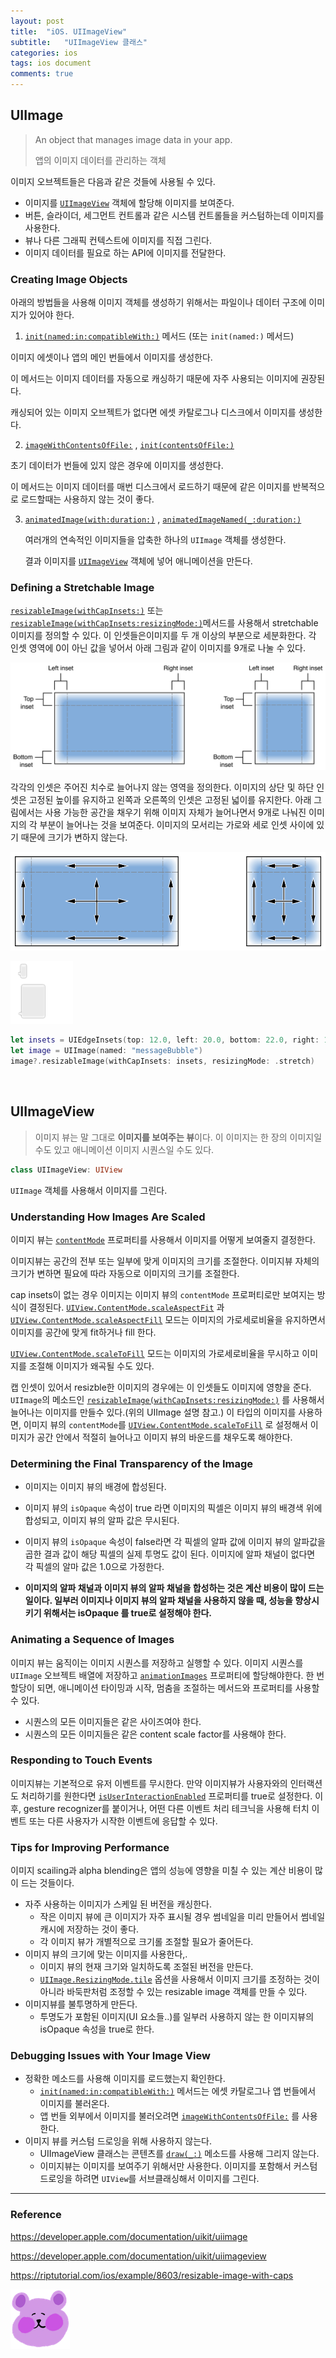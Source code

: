 ```yaml
---
layout: post
title:  "iOS. UIImageView"
subtitle:   "UIImageView 클래스"
categories: ios
tags: ios document
comments: true
---
```


## UIImage

> An object that manages image data in your app.	
>
> 앱의 이미지 데이터를 관리하는 객체



이미지 오브젝트들은 다음과 같은 것들에 사용될 수 있다. 

- 이미지를 [`UIImageView`](https://developer.apple.com/documentation/uikit/uiimageview) 객체에 할당해 이미지를 보여준다.
- 버튼, 슬라이더, 세그먼트 컨트롤과 같은 시스템 컨트롤들을 커스텀하는데 이미지를 사용한다.
- 뷰나 다른 그래픽 컨텍스트에 이미지를 직접 그린다.
- 이미지 데이터를 필요로 하는 API에 이미지를 전달한다.



### Creating Image Objects

아래의 방법들을 사용해 이미지 객체를 생성하기 위해서는 파일이나 데이터 구조에 이미지가 있어야 한다. 

1.  [`init(named:in:compatibleWith:)`](https://developer.apple.com/documentation/uikit/uiimage/1624154-init) 메서드 (또는 `init(named:)` 메서드) 

   이미지 에셋이나 앱의 메인 번들에서 이미지를 생성한다.

   이 메서드는 이미지 데이터를 자동으로 캐싱하기 때문에 자주 사용되는 이미지에 권장된다.

   캐싱되어 있는 이미지 오브젝트가 없다면 에셋 카탈로그나 디스크에서 이미지를 생성한다. 

2.  [`imageWithContentsOfFile:`](https://developer.apple.com/documentation/uikit/uiimage/1624123-imagewithcontentsoffile) , [`init(contentsOfFile:)`](https://developer.apple.com/documentation/uikit/uiimage/1624112-init)

   초기 데이터가 번들에 있지 않은 경우에 이미지를 생성한다. 

   이 메서드는 이미지 데이터를 매번 디스크에서 로드하기 때문에 같은 이미지를 반복적으로 로드할때는 사용하지 않는 것이 좋다. 

3. [`animatedImage(with:duration:)`](https://developer.apple.com/documentation/uikit/uiimage/1624149-animatedimage) , [`animatedImageNamed(_:duration:)`](https://developer.apple.com/documentation/uikit/uiimage/1624094-animatedimagenamed) 

   여러개의 연속적인 이미지들을 압축한 하나의 `UIImage` 객체를 생성한다.

   결과 이미지를  [`UIImageView`](https://developer.apple.com/documentation/uikit/uiimageview) 객체에 넣어 애니메이션을 만든다.



### Defining a Stretchable Image

[`resizableImage(withCapInsets:)`](https://developer.apple.com/documentation/uikit/uiimage/1624102-resizableimage) 또는 [`resizableImage(withCapInsets:resizingMode:)`](https://developer.apple.com/documentation/uikit/uiimage/1624127-resizableimage)메서드를 사용해서 stretchable 이미지를 정의할 수 있다. 이 인셋들은이미지를 두 개 이상의 부분으로 세분화한다. 각 인셋 영역에 0이 아닌 값을 넣어서 아래 그림과 같이 이미지를 9개로 나눌 수 있다. 



![img](../assets/img/2019-07-31-uiimageview/image_insets_2x_da853607-3d28-4bff-a8ca-5b83d5ae9b2b.png)

각각의 인셋은 주어진 치수로 늘어나지 않는 영역을 정의한다. 이미지의 상단 및 하단 인셋은 고정된 높이를 유지하고 왼쪽과 오른쪽의 인셋은 고정된 넓이를 유지한다. 아래 그림에서는 사용 가능한 공간을 채우기 위해 이미지 자체가 늘어나면서 9개로 나눠진 이미지의 각 부분이 늘어나는 것을 보여준다. 이미지의 모서리는 가로와 세로 인셋 사이에 있기 때문에 크기가 변하지 않는다. 

![img](../assets/img/2019-07-31-uiimageview/image_stretching_2x_1bcaf177-7bf8-4f76-8a07-a13e6a5af3a8.png)

<img src = "../assets/img/2019-07-31-uiimageview/image-20190810163742375.png" width="100">

```swift
let insets = UIEdgeInsets(top: 12.0, left: 20.0, bottom: 22.0, right: 12.0)
let image = UIImage(named: "messageBubble")
image?.resizableImage(withCapInsets: insets, resizingMode: .stretch)
```

&nbsp;



## UIImageView

>  이미지 뷰는 말 그대로 **이미지를 보여주는 뷰**이다. 이 이미지는 한 장의 이미지일 수도 있고 애니메이션 이미지 시퀀스일 수도 있다. 

```swift
class UIImageView: UIView
```

`UIImage` 객체를 사용해서 이미지를 그린다.



### Understanding How Images Are Scaled

이미지 뷰는  [`contentMode`](https://developer.apple.com/documentation/uikit/uiview/1622619-contentmode) 프로퍼티를 사용해서 이미지를 어떻게 보여줄지 결정한다.

이미지뷰는 공간의 전부 또는 일부에 맞게 이미지의 크기를 조절한다. 이미지뷰 자체의 크기가 변하면 필요에 따라 자동으로 이미지의 크기를 조절한다.

cap insets이 없는 경우 이미지는 이미지 뷰의 `contentMode` 프로퍼티로만 보여지는 방식이 결정된다.   [`UIView.ContentMode.scaleAspectFit`](https://developer.apple.com/documentation/uikit/uiview/contentmode/scaleaspectfit) 과 [`UIView.ContentMode.scaleAspectFill`](https://developer.apple.com/documentation/uikit/uiview/contentmode/scaleaspectfill)  모드는 이미지의 가로세로비율을 유지하면서 이미지를 공간에 맞게 fit하거나 fill 한다. 

[`UIView.ContentMode.scaleToFill`](https://developer.apple.com/documentation/uikit/uiview/contentmode/scaletofill) 모드는 이미지의 가로세로비율을 무시하고 이미지를 조절해 이미지가 왜곡될 수도 있다. 

캡 인셋이 있어서 resizble한 이미지의 경우에는 이 인셋들도 이미지에 영향을 준다. `UIImage`의 메소드인  [`resizableImage(withCapInsets:resizingMode:)`](https://developer.apple.com/documentation/uikit/uiimage/1624127-resizableimage) 를 사용해서 늘어나는 이미지를 만들수 있다.(위의 UIImage 설명 참고.) 이 타입의 이미지를 사용하면, 이미지 뷰의 `contentMode`를  [`UIView.ContentMode.scaleToFill`](https://developer.apple.com/documentation/uikit/uiview/contentmode/scaletofill) 로 설정해서 이미지가 공간 안에서 적절히 늘어나고 이미지 뷰의 바운드를 채우도록 해야한다. 



### Determining the Final Transparency of the Image

- 이미지는 이미지 뷰의 배경에 합성된다. 

- 이미지 뷰의 `isOpaque` 속성이 true 라면 이미지의 픽셀은 이미지 뷰의 배경색 위에 합성되고, 이미지 뷰의 알파 값은 무시된다.
- 이미지 뷰의 `isOpaque` 속성이 false라면 각 픽셀의 알파 값에 이미지 뷰의 알파값을 곱한 결과 값이 해당 픽셀의 실제 투명도 값이 된다. 이미지에 알파 채널이 없다면 각 픽셀의 알마 값은 1.0으로 가정한다.
- **이미지의 알파 채널과 이미지 뷰의 알파 채널을 합성하는 것은 계산 비용이 많이 드는 일이다. 일부러 이미지나 이미지 뷰의 알파 채널을 사용하지 않을 때, 성능을 향상시키기 위해서는 isOpaque 를 true로 설정해야 한다.**



### Animating a Sequence of Images

이미지 뷰는 움직이는 이미지 시퀀스를 저장하고 실행할 수 있다. 이미지 시퀀스를 `UIImage` 오브젝트 배열에 저장하고 [`animationImages`](https://developer.apple.com/documentation/uikit/uiimageview/1621068-animationimages) 프로퍼티에 할당해야한다. 한 번 할당이 되면, 애니메이션 타이밍과 시작, 멈춤을 조절하는 메서드와 프로퍼티를 사용할 수 있다. 

- 시퀀스의 모든 이미지들은 같은 사이즈여야 한다.
- 시퀀스의 모든 이미지들은 같은 content scale factor를 사용해야 한다.



### Responding to Touch Events

이미지뷰는 기본적으로 유저 이벤트를 무시한다. 만약 이미지뷰가 사용자와의 인터랙션도 처리하기를 원한다면 [`isUserInteractionEnabled`](https://developer.apple.com/documentation/uikit/uiimageview/1621063-isuserinteractionenabled) 프로퍼티를 true로 설정한다. 이후, gesture recognizer를 붙이거나, 어떤 다른 이벤트 처리 테크닉을 사용해 터치 이벤트 또는 다른 사용자가 시작한 이벤트에 응답할 수 있다.



### Tips for Improving Performance

이미지 scailing과 alpha blending은 앱의 성능에 영향을 미칠 수 있는 계산 비용이 많이 드는 것들이다. 

- 자주 사용하는 이미지가 스케일 된 버전을 캐싱한다. 
  - 작은 이미지 뷰에 큰 이미지가 자주 표시될 경우 썸네일을 미리 만들어서 썸네일 캐시에 저장하는 것이 좋다.
  - 각 이미지 뷰가 개별적으로 크기롤 조절할 필요가 줄어든다.
- 이미지 뷰의 크기에 맞는 이미지를 사용한다,.
  - 이미지 뷰의 현재 크기와 일치하도록 조절된 버전을 만든다. 
  -  [`UIImage.ResizingMode.tile`](https://developer.apple.com/documentation/uikit/uiimage/resizingmode/tile) 옵션을 사용해서 이미지 크기를 조정하는 것이 아니라 바둑판처럼 조정할 수 있는 resizable image 객체를 만들 수 있다.
- 이미지뷰를 불투명하게 만든다.
  - 투명도가 포함된 이미지(UI 요소들..)를 일부러 사용하지 않는 한 이미지뷰의 isOpaque 속성을 true로 한다.

### Debugging Issues with Your Image View

- 정확한 메소드를 사용해 이미지를 로드했는지 확인한다.
  -  [`init(named:in:compatibleWith:)`](https://developer.apple.com/documentation/uikit/uiimage/1624154-init) 메서드는 에셋 카탈로그나 앱 번들에서 이미지를 불러온다.
  - 앱 번들 외부에서 이미지를 불러오려면  [`imageWithContentsOfFile:`](https://developer.apple.com/documentation/uikit/uiimage/1624123-imagewithcontentsoffile)  를 사용한다.
- 이미지 뷰를 커스텀 드로잉을 위해 사용하지 않는다.
  - UIImageView 클래스는 콘텐츠를  [`draw(_:)`](https://developer.apple.com/documentation/uikit/uiview/1622529-draw) 메소드를 사용해 그리지 않는다. 
  - 이미지뷰는 이미지를 보여주기 위해서만 사용한다. 이미지를 포함해서 커스텀 드로잉을 하려면 `UIView`를 서브클래싱해서 이미지를 그린다. 



---

### Reference

https://developer.apple.com/documentation/uikit/uiimage

https://developer.apple.com/documentation/uikit/uiimageview

https://riptutorial.com/ios/example/8603/resizable-image-with-caps

![logo](../assets/img/2019-07-31-uiimageview/logo.png)

